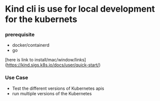 # Kind cli is use for local development for the kubernets

### prerequisite

- docker/containerd
- go

[here is link to install/mac/window/links] (https://kind.sigs.k8s.io/docs/user/quick-start/)

### Use Case 

- Test the different versions of Kubernetes apis
- run multiple versions of the Kubernetes 

